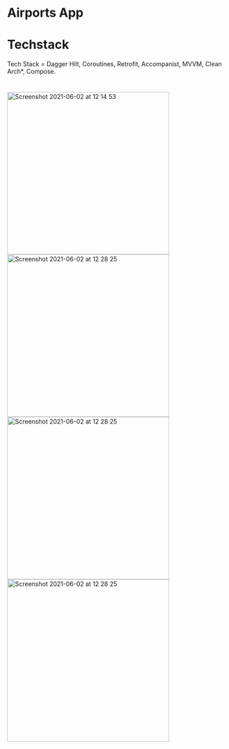 # Airports App

# Techstack
Tech Stack = Dagger Hilt, Coroutines, Retrofit, Accompanist, MVVM, Clean Arch*, Compose.
#

<img width="373" alt="Screenshot 2021-06-02 at 12 14 53" src="https://user-images.githubusercontent.com/32542424/138139605-2bce3bba-3ddd-4a00-a2f1-a721724a860b.jpeg"><img width="373" alt="Screenshot 2021-06-02 at 12 28 25" src="https://user-images.githubusercontent.com/32542424/138141056-2f54e4db-eb2a-488e-83e7-420f2abef784.jpeg"><img width="373" alt="Screenshot 2021-06-02 at 12 28 25" src="https://user-images.githubusercontent.com/32542424/138139792-12fe2bf4-8aa6-42c1-b37a-01bc47156c77.jpeg"><img width="373" alt="Screenshot 2021-06-02 at 12 28 25" src="https://user-images.githubusercontent.com/32542424/138139624-47c8c8aa-b01d-44ec-99b2-52af6da777e2.jpeg"> 
